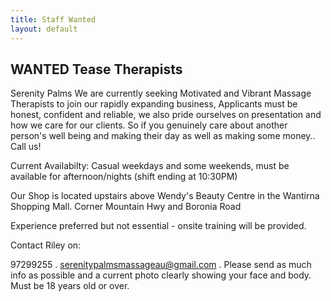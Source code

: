 ```yaml
---
title: Staff Wanted
layout: default
---
```


## WANTED Tease Therapists  ##

Serenity Palms We are currently seeking Motivated and Vibrant Massage Therapists to join our rapidly expanding business, Applicants must be honest, confident and reliable, we also pride ourselves on presentation and how we care for our clients. So if you genuinely care about another person's well being and making their day as well as making some money.. Call us!   

Current Availabilty: Casual weekdays and some weekends, must be available for afternoon/nights (shift ending at 10:30PM)


Our Shop is located upstairs above Wendy's Beauty Centre in the Wantirna Shopping Mall. Corner Mountain Hwy and Boronia Road 


Experience preferred but not essential - onsite training will be provided. 



Contact Riley on:

97299255 .
serenitypalmsmassageau@gmail.com .
Please send as much info as possible and a current photo clearly showing your face and body. 
Must be 18 years old or over. 

